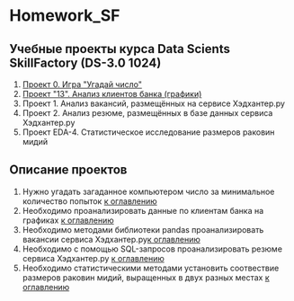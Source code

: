 # Homework_SF
## Учебные проекты курса Data Scients SkillFactory (DS-3.0 1024)
 1. [Проект 0. Игра "Угадай число"](C:\Users\insps\Documents\SF\IDE\Homework_SF\Project_0\solver.py)
 2. [Проект "13". Анализ клиентов банка (графики)](C:\Users\insps\Documents\SF\IDE\Homework_SF\Project_13\Analysis_bankclients.ipynb)
 3. Проект 1. Анализ вакансий, размещённых на сервисе Хэдхантер.ру
 4. Проект 2. Анализ резюме, размещённых в базе данных сервиса Хэдхантер.ру
 5. Проект EDA-4. Статистическое исследование размеров раковин мидий


## Описание проектов
1. Нужно угадать загаданное компьютером число за минимальное количество попыток
[к оглавлению]()
2. Необходимо проанализировать данные по клиентам банка на графиках [к оглавлению]()
3. Необходимо методами библиотеки pandas проанализировать вакансии сервиса Хэдхантер.ру[к оглавлению]()
4. Необходимо с помощью SQL-запросов проанализировать резюме сервиса Хэдхантер.ру [к оглавлению]()
5. Необходимо статистическими методами установить соотвествие размеров раковин мидий, выращенных в двух разных местах [к оглавлению]()
 
